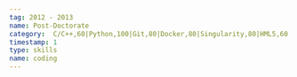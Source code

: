 ```yaml
---
tag: 2012 - 2013
name: Post-Doctorate
category:  C/C++,60|Python,100|Git,80|Docker,80|Singularity,80|HML5,60|CSS3,60|jQuery,40|Django,80|Linux,80|Windows,60
timestamp: 1
type: skills
name: coding
---
```


